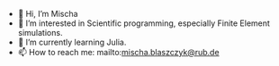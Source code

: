 - 👋 Hi, I’m Mischa
- 👀 I’m interested in Scientific programming, especially Finite Element simulations.
- 🌱 I’m currently learning Julia.
- 📫 How to reach me: mailto:mischa.blaszczyk@rub.de
